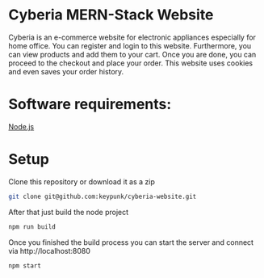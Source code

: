 # Cyberia MERN-Stack Website

Cyberia is an e-commerce website for electronic appliances especially for home office. You can register and login to this website. Furthermore, you can view products and add them to your cart. Once you are done, you can proceed to the checkout
and place your order. This website uses cookies and even saves your order history.

# Software requirements:
[Node.js](https://nodejs.org/en)

# Setup
Clone this repository or download it as a zip
```bash
git clone git@github.com:keypunk/cyberia-website.git
```

After that just build the node project
```bash
npm run build
```

Once you finished the build process you can start the server and connect via http://localhost:8080
```bash
npm start
```
